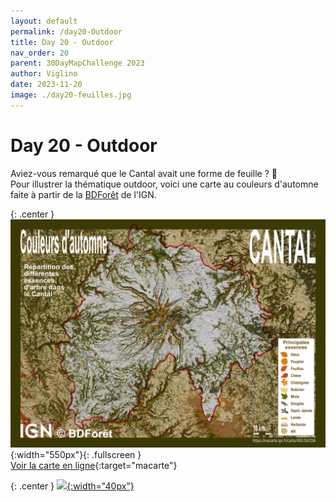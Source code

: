 ```yaml
---
layout: default
permalink: /day20-Outdoor
title: Day 20 - Outdoor
nav_order: 20
parent: 30DayMapChallenge 2023
author: Viglino
date: 2023-11-20
image: ./day20-feuilles.jpg
---
```

# Day 20 - Outdoor

Aviez-vous remarqué que le Cantal avait une forme de feuille ? 🍁   
Pour illustrer la thématique outdoor, voici une carte au couleurs d'automne faite à partir de la [BDForêt](https://geoservices.ign.fr/bdforet) de l'IGN.

{: .center }
![](./day20-feuilles.jpg){:width="550px"}{: .fullscreen }    
[Voir la carte en ligne](https://macarte.ign.fr/carte/X91i3S/Couleur-d-automne){:target="macarte"}

{: .center }
[![](https://upload.wikimedia.org/wikipedia/commons/5/5a/X_icon_2.svg){:width="40px"}](https://twitter.com/jmviglino/status/1726507642083045386)
